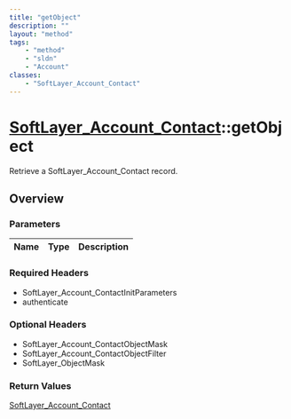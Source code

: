 ```yaml
---
title: "getObject"
description: ""
layout: "method"
tags:
    - "method"
    - "sldn"
    - "Account"
classes:
    - "SoftLayer_Account_Contact"
---
```

# [SoftLayer_Account_Contact](/reference/services/SoftLayer_Account_Contact)::getObject

Retrieve a SoftLayer_Account_Contact record.


## Overview 


### Parameters 
|Name | Type | Description |
| --- | --- | --- |


### Required Headers
* SoftLayer_Account_ContactInitParameters
* authenticate

### Optional Headers
* SoftLayer_Account_ContactObjectMask
* SoftLayer_Account_ContactObjectFilter
* SoftLayer_ObjectMask

### Return Values
<a href='/reference/datatypes/SoftLayer_Account_Contact'>SoftLayer_Account_Contact </a>

